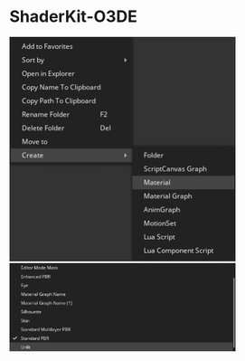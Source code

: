# ShaderKit-O3DE

<div align="left">
  <img src="images/note1.png" width="400">
  <img src="images/note2.png" width="400">
</div>
